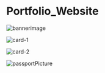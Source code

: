 # Portfolio_Website

![bannerimage](https://github.com/Dandamudi-SriHarshitha3/Portfolio_Website/assets/109742758/0b379e5c-7381-4e72-b60b-9c920e580dfb)

![card-1](https://github.com/Dandamudi-SriHarshitha3/Portfolio_Website/assets/109742758/1d7b4a6a-1387-4cab-8ad2-5e5d4730c08a)

![card-2](https://github.com/Dandamudi-SriHarshitha3/Portfolio_Website/assets/109742758/3bda5d22-7ba1-46f9-921c-1d73ad73af93)

![passportPicture](https://github.com/Dandamudi-SriHarshitha3/Portfolio_Website/assets/109742758/1dc8c808-968e-4d46-8095-98cad492adba)


